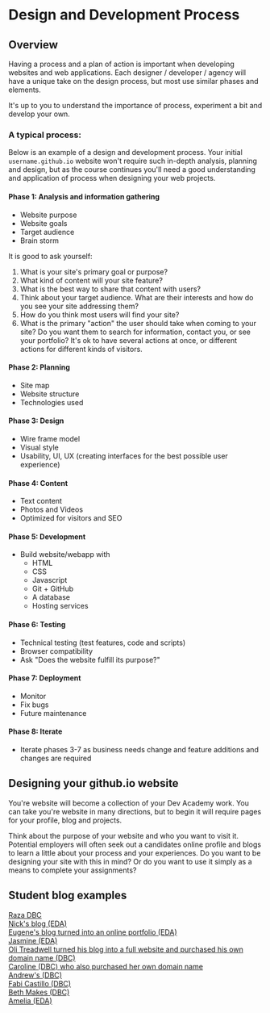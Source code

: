 # Design and Development Process

## Overview
Having a process and a plan of action is important when developing websites and web applications. Each designer / developer / agency will have a unique take on the design process, but most use similar phases and elements.

It's up to you to understand the importance of process, experiment a bit and develop your own.

### A typical process:
Below is an example of a design and development process. Your initial `username.github.io` website won't require such in-depth analysis, planning and design, but as the course continues you'll need a good understanding and application of process when designing your web projects.


#### Phase 1: Analysis and information gathering
- Website purpose
- Website goals
- Target audience
- Brain storm

<!-- DBC start -->
It is good to ask yourself:
  1. What is your site's primary goal or purpose?
  2. What kind of content will your site feature?
  3. What is the best way to share that content with users?
  4. Think about your target audience. What are their interests and how do you see your site addressing them?
  5. How do you think most users will find your site?
  6. What is the primary "action" the user should take when coming to your site? Do you want them to search for information, contact you, or see your portfolio? It's ok to have several actions at once, or different actions for different kinds of visitors.

<!-- DBC end -->

#### Phase 2: Planning
- Site map
- Website structure
- Technologies used

#### Phase 3: Design
- Wire frame model
- Visual style
- Usability, UI, UX (creating interfaces for the best possible user experience)

#### Phase 4: Content
- Text content
- Photos and Videos
- Optimized for visitors and SEO

#### Phase 5: Development
- Build website/webapp with
  - HTML
  - CSS
  - Javascript
  - Git + GitHub
  - A database
  - Hosting services

#### Phase 6: Testing
- Technical testing (test features, code and scripts)
- Browser compatibility
- Ask "Does the website fulfill its purpose?"

#### Phase 7: Deployment
- Monitor
- Fix bugs
- Future maintenance

#### Phase 8: Iterate
- Iterate phases 3-7 as business needs change and feature additions and changes are required

## Designing your github.io website
You're website will become a collection of your Dev Academy work. You can take you're website in many directions, but to begin it will require pages for your profile, blog and projects.

Think about the purpose of your website and who you want to visit it. Potential employers will often seek out a candidates online profile and blogs to learn a little about your process and your experiences. Do you want to be designing your site with this in mind? Or do you want to use it simply as a means to complete your assignments?

## Student blog examples


[Raza DBC](http://sjafri5.github.io/)  
[Nick's blog (EDA)](http://widdersh.in/)  
[Eugene's blog turned into an online portfolio (EDA)](http://euglazer.github.io/)  
[Jasmine (EDA)](http://jasminmayfield.github.io/)  
[Oli Treadwell turned his blog into a full website and purchased his own domain name (DBC)](http://www.olitreadwell.com/posts/)  
[Caroline (DBC) who also purchased her own domain name](http://car.oline.codes/)  
[Andrew's (DBC)](http://omgmakeme.github.io/index.html)  
[Fabi Castillo (DBC)](http://fab9.github.io/)  
[Beth Makes (DBC)](http://cynaria.github.io/)  
[Amelia (EDA)](http://amelialaundy.github.io/)  
